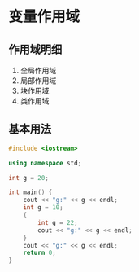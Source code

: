 # 变量作用域

## 作用域明细
1. 全局作用域
2. 局部作用域
3. 块作用域
4. 类作用域

## 基本用法
```cpp
#include <iostream>

using namespace std;

int g = 20;

int main() {
    cout << "g:" << g << endl;
    int g = 10;
    {
        int g = 22;
        cout << "g:" << g << endl;
    }
    cout << "g:" << g << endl;
    return 0;
}
```